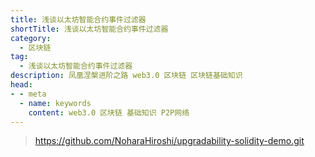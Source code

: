 ```yaml
---
title: 浅谈以太坊智能合约事件过滤器
shortTitle: 浅谈以太坊智能合约事件过滤器
category:
  - 区块链
tag:
  - 浅谈以太坊智能合约事件过滤器
description: 凤凰涅槃进阶之路 web3.0 区块链 区块链基础知识  
head:
- - meta
  - name: keywords
    content: web3.0 区块链 基础知识 P2P网络 
---
```


> https://github.com/NoharaHiroshi/upgradability-solidity-demo.git
